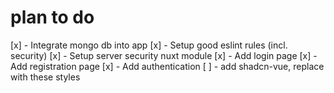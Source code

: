 # plan to do

[x] - Integrate mongo db into app
[x] - Setup good eslint rules (incl. security)
[x] - Setup server security nuxt module
[x] - Add login page
[x] - Add registration page
[x] - Add authentication
[ ] - add shadcn-vue, replace with these styles